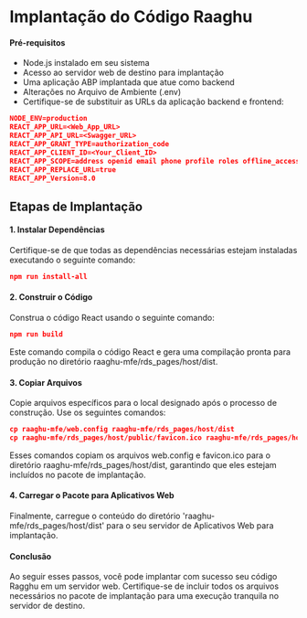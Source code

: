 
# Implantação do Código Raaghu

#### Pré-requisitos
- Node.js instalado em seu sistema
- Acesso ao servidor web de destino para implantação
- Uma aplicação ABP implantada que atue como backend
- Alterações no Arquivo de Ambiente (.env)
- Certifique-se de substituir as URLs da aplicação backend e frontend:

````json 
NODE_ENV=production
REACT_APP_URL=<Web_App_URL>
REACT_APP_API_URL=<Swagger_URL>
REACT_APP_GRANT_TYPE=authorization_code
REACT_APP_CLIENT_ID=<Your_Client_ID>
REACT_APP_SCOPE=address openid email phone profile roles offline_access <Backend_application_name>
REACT_APP_REPLACE_URL=true
REACT_APP_Version=8.0
````

## Etapas de Implantação
#### 1. Instalar Dependências
Certifique-se de que todas as dependências necessárias estejam instaladas executando o seguinte comando:

````json
npm run install-all
````

#### 2. Construir o Código
Construa o código React usando o seguinte comando:

````json
npm run build
````
Este comando compila o código React e gera uma compilação pronta para produção no diretório raaghu-mfe/rds_pages/host/dist.

#### 3. Copiar Arquivos 
Copie arquivos específicos para o local designado após o processo de construção. Use os seguintes comandos:

````json
cp raaghu-mfe/web.config raaghu-mfe/rds_pages/host/dist   
cp raaghu-mfe/rds_pages/host/public/favicon.ico raaghu-mfe/rds_pages/host/dist
````

Esses comandos copiam os arquivos web.config e favicon.ico para o diretório raaghu-mfe/rds_pages/host/dist, garantindo que eles estejam incluídos no pacote de implantação.

#### 4. Carregar o Pacote para Aplicativos Web
Finalmente, carregue o conteúdo do diretório 'raaghu-mfe/rds_pages/host/dist' para o seu servidor de Aplicativos Web para implantação.

#### Conclusão
Ao seguir esses passos, você pode implantar com sucesso seu código Ragghu em um servidor web. Certifique-se de incluir todos os arquivos necessários no pacote de implantação para uma execução tranquila no servidor de destino.